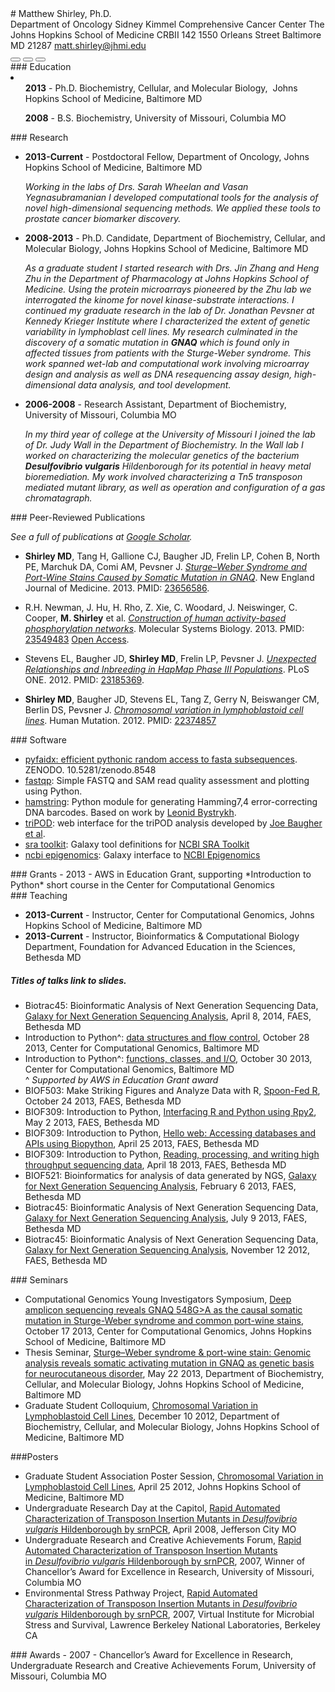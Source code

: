 <div id="about"></div>
# Matthew Shirley, Ph.D.
<div id="contact" class="row">
    <div class="col-sm-8 col-md-8 col-sm-offset-3 col-md-offset-3 well well-sm text-right">
        Department of Oncology  
        Sidney Kimmel Comprehensive Cancer Center  
        The Johns Hopkins School of Medicine  
        CRBII 142  
        1550 Orleans Street  
        Baltimore MD 21287  
        <a href="mailto:matt.shirley@jhmi.edu">matt.shirley@jhmi.edu</a>  
        <div class="btn-group">
            <button type="button" class="btn btn-primary" onclick="window.location.href = 'mailto:matt.shirley@jhmi.edu'"><span class="glyphicon glyphicon-envelope"></span></button>
            <button type="button" class="btn btn-primary" onclick="window.location.href = 'http://www.google.com/webhp?hl=en&sa=N&tab=lw#q=matt+shirley+mdshw5&hl=en&ei=dCf3UfqpOqHl4AOI1ICgDg&start=0&sa=N&bav=on.2,or.r_cp.r_qf.&fp=2932c87ff975568f&biw=1159&bih=730&bvm=pv.xjs.s.en_US.9jgl75mduIg.O%2Cpv.xjs.s.en_US.9jgl75mduIg.O'"><span class="glyphicon glyphicon-search"></span></button>
            <button type="button" class="btn btn-primary" onclick="window.location.href = 'http://mattshirley.com/about?print=true'"><span class="glyphicon glyphicon-print"></span></button>
        </div>
    </div>
</div>

<div id="education"></div>
### Education
<li class="list-unstyled">
    <ul><strong>2013</strong> - Ph.D. Biochemistry, Cellular, and Molecular Biology, 
  Johns Hopkins School of Medicine, Baltimore MD</ul>
    <ul><strong>2008</strong> - B.S. Biochemistry, University of Missouri, Columbia MO</ul>
</li>

<div id="research" style="page-break-after:always;"></div>
### Research

- **2013-Current** - Postdoctoral Fellow, Department of Oncology,
 Johns Hopkins School of Medicine, Baltimore MD

    *Working in the labs of Drs. Sarah Wheelan and Vasan Yegnasubramanian I
     developed computational tools for the analysis of novel high-dimensional
     sequencing methods. We applied these tools to prostate cancer biomarker
     discovery.*

- **2008-2013** - Ph.D. Candidate, Department of Biochemistry,
 Cellular, and Molecular Biology, Johns Hopkins School of Medicine, Baltimore MD

    *As a graduate student I started research with Drs. Jin Zhang and
     Heng Zhu in the Department of Pharmacology at Johns Hopkins School
     of Medicine. Using the protein microarrays pioneered by the Zhu lab
     we interrogated the kinome for novel kinase-substrate interactions.
     I continued my graduate research in the lab of Dr. Jonathan Pevsner
     at Kennedy Krieger Institute where I characterized the extent of
     genetic variability in lymphoblast cell lines.
     My research culminated in the discovery of a somatic mutation in
     **GNAQ** which is found only in affected tissues from patients
     with the Sturge-Weber syndrome. This work spanned wet-lab and
     computational work involving microarray design and analysis as
     well as DNA resequencing assay design, high-dimensional data
     analysis, and tool development.*

- **2006-2008** - Research Assistant, Department of Biochemistry,
 University of Missouri, Columbia MO

    *In my third year of college at the University of Missouri
     I joined the lab of Dr. Judy Wall in the Department of Biochemistry.
     In the Wall lab I worked on characterizing the molecular genetics of
     the bacterium **Desulfovibrio vulgaris** Hildenborough for its potential
     in heavy metal bioremediation. My work involved characterizing a Tn5
     transposon mediated mutant library, as well as operation and configuration
     of a gas chromatagraph.*

<div id="publications"></div>
### Peer-Reviewed Publications

*See a full of publications at [Google Scholar](http://scholar.google.com/citations?user=b7Jyb4YAAAAJ&hl=en).*

- **Shirley MD**, Tang H, Gallione CJ, Baugher JD, Frelin LP, Cohen B, North PE, Marchuk DA, Comi AM, Pevsner J. *[Sturge–Weber Syndrome and Port-Wine Stains Caused by Somatic Mutation in GNAQ][3]*. New England Journal of Medicine. 2013. PMID: [23656586][4].  

- R.H. Newman, J. Hu, H. Rho, Z. Xie, C. Woodard, J. Neiswinger, C. Cooper, **M. Shirley** et al. *[Construction of human activity-based phosphorylation networks][13]*. Molecular Systems Biology. 2013. PMID: [23549483][14] [Open Access][15].

- Stevens EL, Baugher JD, **Shirley MD**, Frelin LP, Pevsner J. *[Unexpected Relationships and Inbreeding in HapMap Phase III Populations][16]*. PLoS ONE. 2012. PMID: [23185369][17].

- **Shirley MD**, Baugher JD, Stevens EL, Tang Z, Gerry N, Beiswanger CM, Berlin DS, Pevsner J. *[Chromosomal variation in lymphoblastoid cell lines][18]*. Human Mutation. 2012. PMID: [22374857][19]

<div id="software"></div>
### Software

- [pyfaidx: efficient pythonic random access to fasta subsequences](http://dx.doi.org/10.5281/zenodo.8548). ZENODO. 10.5281/zenodo.8548
- [fastqp](https://github.com/mdshw5/fastqp): Simple FASTQ and SAM read quality assessment and plotting using Python.
- [hamstring][9]: Python module for generating Hamming7,4 error-correcting DNA barcodes. Based on work by [Leonid Bystrykh][10].
- [triPOD][11]: web interface for the triPOD analysis developed by [Joe Baugher et al][12].
- [sra toolkit](http://toolshed.g2.bx.psu.edu/view/matt-shirley/ncbi_sra_toolkit): Galaxy tool definitions for [NCBI SRA Toolkit](http://www.ncbi.nlm.nih.gov/Traces/sra/sra.cgi?view=software)
- [ncbi epigenomics](http://toolshed.g2.bx.psu.edu/view/matt-shirley/ncbi_epi_browse): Galaxy interface to [NCBI Epigenomics](http://www.ncbi.nlm.nih.gov/epigenomics)

<div id="grants"></div>
### Grants
- 2013 - AWS in Education Grant, supporting *Introduction to Python* short course in the Center for Computational Genomics

<div id="teaching"></div>
### Teaching

- **2013-Current** - Instructor, Center for Computational Genomics, Johns Hopkins School of Medicine, Baltimore MD
- **2013-Current** - Instructor, Bioinformatics & Computational Biology Department, Foundation for Advanced Education in the Sciences, Bethesda MD

<div class="hidden-print">
    <h5>Titles of talks link to slides.</h5>
</div>

- Biotrac45: Bioinformatic Analysis of Next Generation Sequencing Data, [Galaxy for Next Generation Sequencing Analysis][29], April 8, 2014, FAES, Bethesda MD
- Introduction to Python^: [data structures and flow control](uploads/2013/10/Introduction%20to%20Python%20Day%201.ipynb.slides.html), October 28 2013, Center for Computational Genomics, Baltimore MD
- Introduction to Python^: [functions, classes, and I/O](uploads/2013/10/Introduction%20to%20Python%20Day%202.ipynb.slides.html), October 30 2013, Center for Computational Genomics, Baltimore MD  
^ *Supported by AWS in Education Grant award*  
- BIOF503: Make Striking Figures and Analyze Data with R, [Spoon-Fed R](uploads/2013/10/Spoon-fed_R.html), October 24 2013, FAES, Bethesda MD
- BIOF309: Introduction to Python, [Interfacing R and Python using Rpy2][22], May 2 2013, FAES, Bethesda MD
- BIOF309: Introduction to Python, [Hello web: Accessing databases and APIs using Biopython][24], April 25 2013, FAES, Bethesda MD
- BIOF309: Introduction to Python, [Reading, processing, and writing high throughput sequencing data][25], April 18 2013, FAES, Bethesda MD
- BIOF521: Bioinformatics for analysis of data generated by NGS, [Galaxy for Next Generation Sequencing Analysis][26], February 6 2013, FAES, Bethesda MD
- Biotrac45: Bioinformatic Analysis of Next Generation Sequencing Data, [Galaxy for Next Generation Sequencing Analysis][29], July 9 2013, FAES, Bethesda MD
- Biotrac45: Bioinformatic Analysis of Next Generation Sequencing Data, [Galaxy for Next Generation Sequencing Analysis][28], November 12 2012, FAES, Bethesda MD

<div id="seminars"></div>
### Seminars

- Computational Genomics Young Investigators Symposium, [Deep amplicon sequencing reveals GNAQ 548G>A as the causal somatic mutation in Sturge-Weber syndrome and common port-wine stains](uploads/2013/10/Young-Investigators-Seminar.pdf), October 17 2013, Center for Computational Genomics, Johns Hopkins School of Medicine, Baltimore MD
- Thesis Seminar, [Sturge–Weber syndrome & port-wine stain: Genomic analysis reveals somatic activating mutation in GNAQ as genetic basis for neurocutaneous disorder][21], May 22 2013, Department of Biochemistry, Cellular, and Molecular Biology, Johns Hopkins School of Medicine, Baltimore MD
- Graduate Student Colloquium, [Chromosomal Variation in Lymphoblastoid Cell Lines][27], December 10 2012, Department of Biochemistry, Cellular, and Molecular Biology, Johns Hopkins School of Medicine, Baltimore MD

<div id="posters" style="page-break-after:always;"></div>
###Posters

- Graduate Student Association Poster Session, [Chromosomal Variation in Lymphoblastoid Cell Lines][39], April 25 2012, Johns Hopkins School of Medicine, Baltimore MD
- Undergraduate Research Day at the Capitol, [Rapid Automated Characterization of Transposon Insertion Mutants in *Desulfovibrio vulgaris* Hildenborough by srnPCR][30], April 2008, Jefferson City MO
- Undergraduate Research and Creative Achievements Forum, [Rapid Automated Characterization of Transposon Insertion Mutants in *Desulfovibrio vulgaris* Hildenborough by srnPCR][30], 2007, Winner of Chancellor’s Award for Excellence in Research, University of Missouri, Columbia MO
- Environmental Stress Pathway Project, [Rapid Automated Characterization of Transposon Insertion Mutants in *Desulfovibrio vulgaris* Hildenborough by srnPCR](http://vimss.lbl.gov/publicfiles/ESPP_retreat_2007_Shirley.pdf), 2007, Virtual Institute for Microbial Stress and Survival, Lawrence Berkeley National Laboratories, Berkeley CA

<div id="awards"></div>
### Awards
- 2007 - Chancellor’s Award for Excellence in Research, Undergraduate Research and Creative Achievements Forum, University of Missouri, Columbia MO

 [1]: http://biolchem.bs.jhmi.edu/bcmb/Pages/index.aspx
 [2]: http://biochem.missouri.edu/
 [3]: uploads/2012/03/N-Engl-J-Med-2013-Shirley.pdf
 [4]: http://www.ncbi.nlm.nih.gov/pubmed/23656586
 [5]: http://www.sturge-weber.org/component/content/article/4-general-info/311-route-to-a-cure.html
 [6]: http://www.sturge-weber.org/images/stories/BVMC/explaining_gnaq.pdf
 [7]: http://www.sturge-weber.org/images/stories/BVMC/sturge-weber%20foundation%20nejm%20news%20release%20final%20may-08-2013.pdf
 [8]: http://faes.org
 [9]: http://mdshw5.github.io/hamstring/
 [10]: http://www.plosone.org/article/info:doi/10.1371/journal.pone.0036852
 [11]: http://tripod.mattshirley.com
 [12]: http://www.biomedcentral.com/1471-2164/14/367/
 [13]: uploads/2013/04/Mol-Syst-Biol-2013-Newman.pdf
 [14]: http://www.ncbi.nlm.nih.gov/pubmed/?term=23549483
 [15]: http://www.nature.com/doifinder/10.1038/msb.2013.12
 [16]: uploads/2013/03/journal.pone_.0049575.pdf
 [17]: http://www.ncbi.nlm.nih.gov/pubmed/23185369
 [18]: uploads/2012/03/22062_ftp.pdf
 [19]: http://www.ncbi.nlm.nih.gov/pubmed/22374857
 [21]: uploads/2013/05/SWS_thesis_seminar.html
 [22]: uploads/2013/04/lecture14-notes.html
 [23]: http://www.faes.org
 [24]: uploads/2013/04/lecture13-notes.html
 [25]: uploads/2013/04/lecture12-notes.html
 [26]: uploads/2013/02/Galaxy-for-NGS-Analysis.pdf
 [27]: uploads/2012/10/Chromosomal-Variation-in-Lymphoblastoid-Cell-Lines.pdf
 [28]: uploads/2012/11/Galaxy-for-NGS-Analysis-2012-10-09.pdf
 [29]: uploads/2013/07/Galaxy-for-NGS-Analysis-07-09-13.pdf
 [39]: uploads/2013/01/MS_variation_poster_final.pdf
 [30]: uploads/2013/01/Undergrad_poster.pdf
